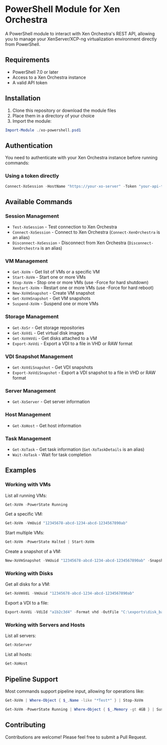 # PowerShell Module for Xen Orchestra

A PowerShell module to interact with Xen Orchestra's REST API, allowing you to manage your XenServer/XCP-ng virtualization environment directly from PowerShell.

## Requirements
- PowerShell 7.0 or later
- Access to a Xen Orchestra instance
- A valid API token

## Installation

1. Clone this repository or download the module files
2. Place them in a directory of your choice
3. Import the module:

```powershell
Import-Module ./xo-powershell.psd1
```

## Authentication

You need to authenticate with your Xen Orchestra instance before running commands:

### Using a token directly

```powershell
Connect-XoSession -HostName "https://your-xo-server" -Token "your-api-token"
```

## Available Commands

### Session Management
- `Test-XoSession` - Test connection to Xen Orchestra
- `Connect-XoSession` - Connect to Xen Orchestra (`Connect-XenOrchestra` is an alias)
- `Disconnect-XoSession` - Disconnect from Xen Orchestra (`Disconnect-XenOrchestra` is an alias)

### VM Management
- `Get-XoVm` - Get list of VMs or a specific VM
- `Start-XoVm` - Start one or more VMs
- `Stop-XoVm` - Stop one or more VMs (use -Force for hard shutdown)
- `Restart-XoVm` - Restart one or more VMs (use -Force for hard reboot)
- `New-XoVmSnapshot` - Create VM snapshot
- `Get-XoVmSnapshot` - Get VM snapshots
- `Suspend-XoVm` - Suspend one or more VMs

### Storage Management
- `Get-XoSr` - Get storage repositories
- `Get-XoVdi` - Get virtual disk images
- `Get-XoVmVdi` - Get disks attached to a VM
- `Export-XoVdi` - Export a VDI to a file in VHD or RAW format

### VDI Snapshot Management
- `Get-XoVdiSnapshot` - Get VDI snapshots
- `Export-XoVdiSnapshot` - Export a VDI snapshot to a file in VHD or RAW format

### Server Management
- `Get-XoServer` - Get server information

### Host Management
- `Get-XoHost` - Get host information

### Task Management
- `Get-XoTask` - Get task information (`Get-XoTaskDetails` is an alias)
- `Wait-XoTask` - Wait for task completion

## Examples

### Working with VMs

List all running VMs:
```powershell
Get-XoVm -PowerState Running
```

Get a specific VM:
```powershell
Get-XoVm -VmUuid "12345678-abcd-1234-abcd-1234567890ab"
```

Start multiple VMs:
```powershell
Get-XoVm -PowerState Halted | Start-XoVm
```

Create a snapshot of a VM:
```powershell
New-XoVmSnapshot -VmUuid "12345678-abcd-1234-abcd-1234567890ab" -SnapshotName "Before Update"
```

### Working with Disks

Get all disks for a VM:
```powershell
Get-XoVmVdi -VmUuid "12345678-abcd-1234-abcd-1234567890ab"
```

Export a VDI to a file:
```powershell
Export-XoVdi -VdiId "a1b2c3d4" -Format vhd -OutFile "C:\exports\disk_backup.vhd"
```

### Working with Servers and Hosts

List all servers:
```powershell
Get-XoServer
```

List all hosts:
```powershell
Get-XoHost
```

## Pipeline Support

Most commands support pipeline input, allowing for operations like:

```powershell
Get-XoVm | Where-Object { $_.Name -like "*Test*" } | Stop-XoVm
```

```powershell
Get-XoVm -PowerState Running | Where-Object { $_.Memory -gt 4GB } | Suspend-XoVm
```

## Contributing
Contributions are welcome! Please feel free to submit a Pull Request.
